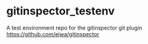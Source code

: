 # gitinspector_testenv
A test environment repo for the gitinspector git plugin https://github.com/ejwa/gitinspector

